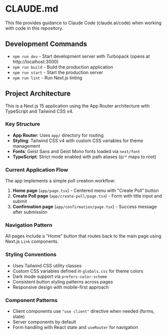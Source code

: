 # CLAUDE.md

This file provides guidance to Claude Code (claude.ai/code) when working with code in this repository.

## Development Commands

- `npm run dev` - Start development server with Turbopack (opens at http://localhost:3000)
- `npm run build` - Build the production application
- `npm run start` - Start the production server
- `npm run lint` - Run Next.js linting

## Project Architecture

This is a Next.js 15 application using the App Router architecture with TypeScript and Tailwind CSS v4.

### Key Structure
- **App Router**: Uses `app/` directory for routing
- **Styling**: Tailwind CSS v4 with custom CSS variables for theme management
- **Fonts**: Geist Sans and Geist Mono fonts loaded via `next/font`
- **TypeScript**: Strict mode enabled with path aliases (`@/*` maps to root)

### Current Application Flow
The app implements a simple poll creation workflow:
1. **Home page** (`app/page.tsx`) - Centered menu with "Create Poll" button
2. **Create Poll page** (`app/create-poll/page.tsx`) - Form with title input and submit
3. **Confirmation page** (`app/confirmation/page.tsx`) - Success message after submission

### Navigation Pattern
All pages include a "Home" button that routes back to the main page using Next.js `Link` components.

### Styling Conventions
- Uses Tailwind CSS utility classes
- Custom CSS variables defined in `globals.css` for theme colors
- Dark mode support via `prefers-color-scheme`
- Consistent button styling patterns across pages
- Responsive design with mobile-first approach

### Component Patterns
- Client components use `"use client"` directive when needed (forms, state)
- Server components by default
- Form handling with React state and `useRouter` for navigation